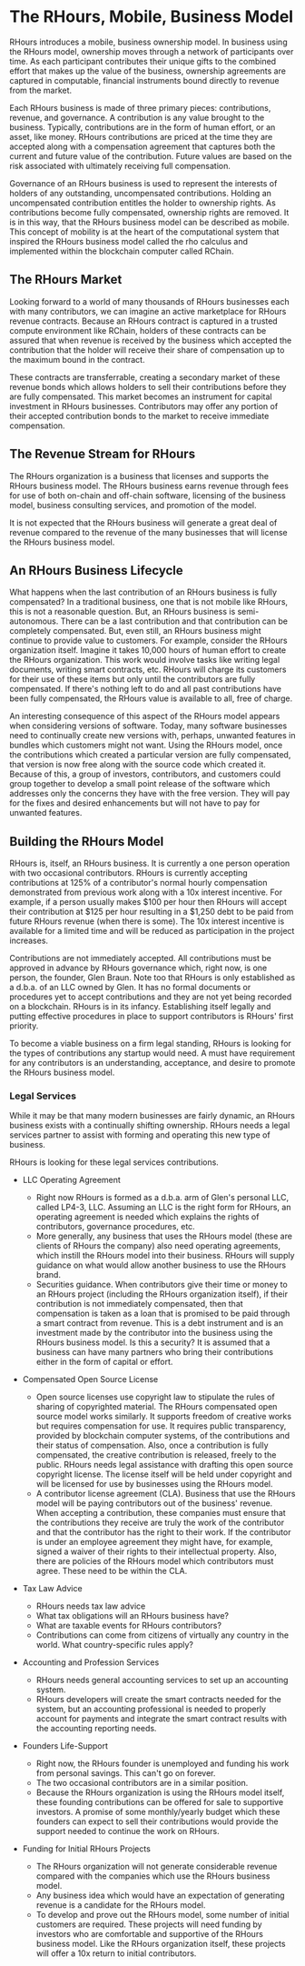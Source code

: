 # The RHours, Mobile, Business Model
RHours introduces a mobile, business ownership model. In business using the RHours model, ownership moves through a network of participants over time. As each participant contributes their unique gifts to the combined effort that makes up the value of the business, ownership agreements are captured in computable, financial instruments bound directly to revenue from the market.
	
Each RHours business is made of three primary pieces: contributions, revenue, and governance. A contribution is any value brought to the business. Typically, contributions are in the form of human effort, or an asset, like money. RHours contributions are priced at the time they are accepted along with a compensation agreement that captures both the current and future value of the contribution. Future values are based on the risk associated with ultimately receiving full compensation.

Governance of an RHours business is used to represent the interests of holders of any outstanding, uncompensated contributions. Holding an uncompensated contribution entitles the holder to ownership rights. As contributions become fully compensated, ownership rights are removed. It is in this way, that the RHours business model can be described as mobile. This concept of mobility is at the heart of the computational system that inspired the RHours business model called the rho calculus and implemented within the blockchain computer called RChain. 
	
## The RHours Market
Looking forward to a world of many thousands of RHours businesses each with many contributors, we can imagine an active marketplace for RHours revenue contracts. Because an RHours contract is captured in a trusted compute environment like RChain, holders of these contracts can be assured that when revenue is received by the business which accepted the contribution that the holder will receive their share of compensation up to the maximum bound in the contract.
	
These contracts are transferrable, creating a secondary market of these revenue bonds which allows holders to sell their contributions before they are fully compensated. This market becomes an instrument for capital investment in RHours businesses. Contributors may offer any portion of their accepted contribution bonds to the market to receive immediate compensation.
	
## The Revenue Stream for RHours
The RHours organization is a business that licenses and supports the RHours business model. The RHours business earns revenue through fees for use of both on-chain and off-chain software, licensing of the business model, business consulting services, and promotion of the model. 
	
It is not expected that the RHours business will generate a great deal of revenue compared to the revenue of the many businesses that will license the RHours business model.
	
## An RHours Business Lifecycle
What happens when the last contribution of an RHours business is fully compensated? In a traditional business, one that is not mobile like RHours, this is not a reasonable question. But, an RHours business is semi-autonomous. There can be a last contribution and that contribution can be completely compensated. But, even still, an RHours business might continue to provide value to customers. For example, consider the RHours organization itself. Imagine it takes 10,000 hours of human effort to create the RHours organization. This work would involve tasks like writing legal documents, writing smart contracts, etc. RHours will charge its customers for their use of these items but only until the contributors are fully compensated. If there's nothing left to do and all past contributions have been fully compensated, the RHours value is available to all, free of charge.
	
An interesting consequence of this aspect of the RHours model appears when considering versions of software. Today, many software businesses need to continually create new versions with, perhaps, unwanted features in bundles which customers might not want. Using the RHours model, once the contributions which created a particular version are fully compensated, that version is now free along with the source code which created it. Because of this, a group of investors, contributors, and customers could group together to develop a small point release of the software which addresses only the concerns they have with the free version. They will pay for the fixes and desired enhancements but will not have to pay for unwanted features.

## Building the RHours Model
RHours is, itself, an RHours business. It is currently a one person operation with two occasional contributors. RHours is currently accepting contributions at 125% of a contributor's normal hourly compensation demonstrated from previous work along with a 10x interest incentive. For example, if a person usually makes $100 per hour then RHours will accept their contribution at $125 per hour resulting in a $1,250 debt to be paid from future RHours revenue (when there is some). The 10x interest incentive is available for a limited time and will be reduced as participation in the project increases.
	
Contributions are not immediately accepted. All contributions must be approved in advance by RHours governance which, right now, is one person, the founder, Glen Braun. Note too that RHours is only established as a d.b.a. of an LLC owned by Glen. It has no formal documents or procedures yet to accept contributions and they are not yet being recorded on a blockchain. RHours is in its infancy. Establishing itself legally and putting effective procedures in place to support contributors is RHours' first priority.
	
To become a viable business on a firm legal standing, RHours is looking for the types of contributions any startup would need. A must have requirement for any contributors is an understanding, acceptance, and desire to promote the RHours business model.
	
### Legal Services
While it may be that many modern businesses are fairly dynamic, an RHours business exists with a continually shifting ownership. RHours needs a legal services partner to assist with forming and operating this new type of business.
		
RHours is looking for these legal services contributions.

* LLC Operating Agreement
	* Right now RHours is formed as a d.b.a. arm of Glen's personal LLC, called LP4-3, LLC. Assuming an LLC is the right form for RHours, an operating agreement is needed which explains the rights of contributors, governance procedures, etc.
	* More generally, any business that uses the RHours model (these are clients of RHours the company) also need operating agreements, which instill the RHours model into their business. RHours will supply guidance on what would allow another business to use the RHours brand.
	* Securities guidance. When contributors give their time or money to an RHours project (including the RHours organization itself), if their contribution is not immediately compensated, then that compensation is taken as a loan that is promised to be paid through a smart contract from revenue. This is a debt instrument and is an investment made by the contributor into the business using the RHours business model. Is this a security? It is assumed that a business can have many partners who bring their contributions either in the form of capital or effort.
* Compensated Open Source License
	* Open source licenses use copyright law to stipulate the rules of sharing of copyrighted material. The RHours compensated open source model works similarly. It supports freedom of creative works but requires compensation for use. It requires public transparency, provided by blockchain computer systems, of the contributions and their status of compensation. Also, once a contribution is fully compensated, the creative contribution is released, freely to the public. RHours needs legal assistance with drafting this open source copyright license. The license itself will be held under copyright and will be licensed for use by businesses using the RHours model.
	* A contributor license agreement (CLA). Business that use the RHours model will be paying contributors out of the business' revenue. When accepting a contribution, these companies must ensure that the contributions they receive are truly the work of the contributor and that the contributor has the right to their work. If the contributor is under an employee agreement they might have, for example, signed a waiver of their rights to their intellectual property. Also, there are policies of the RHours model which contributors must agree. These need to be within the CLA.
* Tax Law Advice
	* RHours needs tax law advice
	* What tax obligations will an RHours business have? 
	* What are taxable events for RHours contributors?
	* Contributions can come from citizens of virtually any country in the world. What country-specific rules apply?
	
* Accounting and Profession Services
	* RHours needs general accounting services to set up an accounting system. 
	* RHours developers will create the smart contracts needed for the system, but an accounting professional is needed to properly account for payments and integrate the smart contract results with the accounting reporting needs.

* Founders Life-Support
	* Right now, the RHours founder is unemployed and funding his work from personal savings. This can't go on forever. 
	* The two occasional contributors are in a similar position.
	* Because the RHours organization is using the RHours model itself, these founding contributions can be offered for sale to supportive investors. A promise of some monthly/yearly budget which these founders can expect to sell their contributions would provide the support needed to continue the work on RHours.
	
* Funding for Initial RHours Projects
	* The RHours organization will not generate considerable revenue compared with the companies which use the RHours business model.
	* Any business idea which would have an expectation of generating revenue is a candidate for the RHours model.
	* To develop and prove out the RHours model, some number of initial customers are required. These projects will need funding by investors who are comfortable and supportive of the RHours business model. Like the RHours organization itself, these projects will offer a 10x return to initial contributors.
